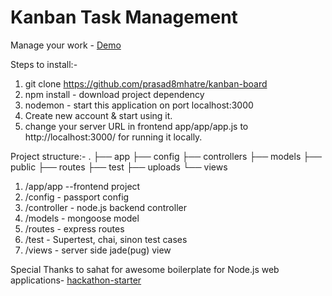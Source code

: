 # Kanban Task Management
Manage your work - [Demo]

Steps to install:-
1. git clone https://github.com/prasad8mhatre/kanban-board
2. npm install - download project dependency
3. nodemon - start this application on port localhost:3000
4. Create new account & start using it.
5. change your server URL in frontend app/app/app.js to http://localhost:3000/ for running it locally.

Project structure:-
.
├── app
├── config
├── controllers
├── models
├── public
├── routes
├── test
├── uploads
└── views

1. /app/app --frontend project
2. /config - passport config
3. /controller - node.js backend controller
4. /models - mongoose model
5. /routes - express routes
6. /test - Supertest, chai, sinon test cases
7. /views - server side jade(pug) view

Special Thanks to sahat for awesome boilerplate for Node.js web applications-   [hackathon-starter]

 [Demo]: https://pure-tor-16517.herokuapp.com/ 
 [hackathon-starter]: https://github.com/sahat/hackathon-starter 
